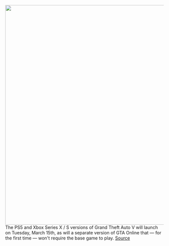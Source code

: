 <img src='https://cdn.vox-cdn.com/thumbor/GdLB10li9cQJNMYmtPth5izx4sU=/0x0:3840x2160/1200x800/filters:focal(1613x773:2227x1387)/cdn.vox-cdn.com/uploads/chorus_image/image/70578733/Grand_Theft_Auto_V___3_4_2022___Image_2.0.jpg' width='700px' /><br/>
The PS5 and Xbox Series X / S versions of Grand Theft Auto V will launch on Tuesday, March 15th, as will a separate version of GTA Online that — for the first time — won't require the base game to play.
<a href='https://www.theverge.com/2022/3/4/22960309/grand-theft-auto-5-ps5-xbox-series-x-s-update-graphics-online'> Source <a/>